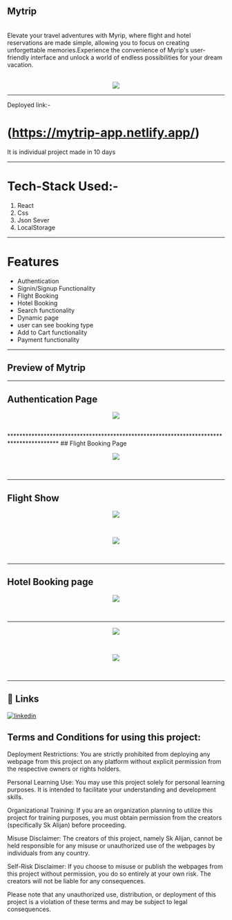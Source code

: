 ## Mytrip
<br>
Elevate your travel adventures with Myrip, where flight and hotel reservations are made simple, allowing you to focus on creating unforgettable memories.Experience the convenience of Myrip's user-friendly interface and unlock a world of endless possibilities for your dream vacation.  <br><br>
<p align="center"><img src="https://github.com/SK-ALIJAN/Mytrip/assets/106768235/b328bdaf-2853-48ee-b95a-e2b58325e726"></p> 



****************************************************************************************
Deployed link:-
# (https://mytrip-app.netlify.app/)

It is individual project made in 10 days 

****************************************************************************************

# Tech-Stack Used:-
1. React
2. Css
3. Json Sever
4. LocalStorage

******************************************************************************************

# Features 
+ Authentication
+ Signin/Signup Functionality
+ Flight Booking
+ Hotel Booking
+ Search functionality
+ Dynamic page
+ user can see booking type
+ Add to Cart functionality
+ Payment functionality


****************************************************************************************
## Preview of Mytrip <br>
****************************************************************************************
## Authentication Page
<p align="center"><img src="(https://github.com/SK-ALIJAN/Mytrip/assets/106768235/01062312-45a2-4690-ab9a-0bc9fd009b73"></p> <br>
****************************************************************************************
## Flight Booking Page
<p align="center"><img src="https://github.com/SK-ALIJAN/Mytrip/assets/106768235/41c9cd5e-96c8-4a99-a3fc-34bd9c40d19c"></p> <br>

****************************************************************************************
## Flight Show
<p align="center"><img src="https://github.com/SK-ALIJAN/Mytrip/assets/106768235/e17f9dc3-f17c-4b13-8487-6aebe64b1a76"></p> <br>
<p align="center"><img src="https://github.com/SK-ALIJAN/Mytrip/assets/106768235/bee1e6de-964c-42a5-a485-71465c1a1a50"></p> <br>


****************************************************************************************
## Hotel Booking page
<p align="center"><img src="https://github.com/SK-ALIJAN/Mytrip/assets/106768235/a4f88720-c74b-4f01-9b7e-075d0bdd765f"></p> <br>

****************************************************************************************


<p align="center"><img src="https://github.com/SK-ALIJAN/Triptribe.com/assets/106768235/092997a6-6edb-4c4f-a57d-56d23e23b414"></p> <br>

<p align="center"><img src="https://github.com/SK-ALIJAN/Triptribe.com/assets/106768235/73f89af2-a80d-45db-aeba-38a906e38c0e"></p> <br>


****************************************************************************************

## 🔗 Links
[![linkedin](https://img.shields.io/badge/linkedin-0A66C2?style=for-the-badge&logo=linkedin&logoColor=white)](https://www.linkedin.com/in/alijan786/)



## Terms and Conditions for using this project:

Deployment Restrictions: You are strictly prohibited from deploying any webpage from this project on any platform without explicit permission from the respective owners or rights holders.

Personal Learning Use: You may use this project solely for personal learning purposes. It is intended to facilitate your understanding and development skills.

Organizational Training: If you are an organization planning to utilize this project for training purposes, you must obtain permission from the creators (specifically Sk Alijan) before proceeding.

Misuse Disclaimer: The creators of this project, namely Sk Alijan, cannot be held responsible for any misuse or unauthorized use of the webpages by individuals from any country.

Self-Risk Disclaimer: If you choose to misuse or publish the webpages from this project without permission, you do so entirely at your own risk. The creators will not be liable for any consequences.

Please note that any unauthorized use, distribution, or deployment of this project is a violation of these terms and may be subject to legal consequences.
